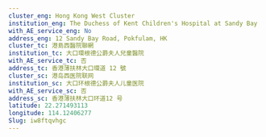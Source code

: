 ```yaml
---
cluster_eng: Hong Kong West Cluster
institution_eng: The Duchess of Kent Children's Hospital at Sandy Bay
with_AE_service_eng: No
address_eng: 12 Sandy Bay Road, Pokfulam, HK
cluster_tc: 港島西醫院聯網
institution_tc: 大口環根德公爵夫人兒童醫院
with_AE_service_tc: 否
address_tc: 香港薄扶林大口環道 12 號
cluster_sc: 港岛西医院联网
institution_sc: 大口环根德公爵夫人儿童医院
with_AE_service_sc: 否
address_sc: 香港薄扶林大口环道12 号
latitude: 22.271493113
longitude: 114.12406277
Slug: iw8ftqvhgc
---
```

